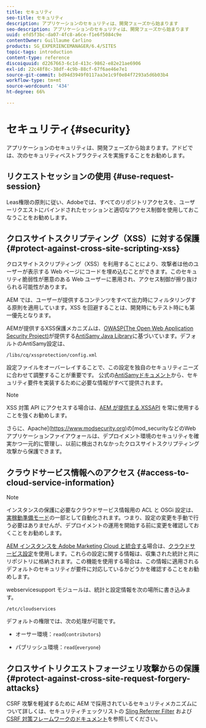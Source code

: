 ```yaml
---
title: セキュリティ
seo-title: セキュリティ
description: アプリケーションのセキュリティは、開発フェーズから始まります
seo-description: アプリケーションのセキュリティは、開発フェーズから始まります
uuid: efd5f3bc-da07-4fc8-a6ce-f1e6f5084c9e
contentOwner: Guillaume Carlino
products: SG_EXPERIENCEMANAGER/6.4/SITES
topic-tags: introduction
content-type: reference
discoiquuid: d2267663-6c1d-413c-9862-e82e21ae6906
exl-id: 22c48f8c-38df-4c9b-88cf-67f6ae46e7e1
source-git-commit: bd94d3949f0117aa3e1c9f0e84f7293a5d6b03b4
workflow-type: tm+mt
source-wordcount: '434'
ht-degree: 66%

---
```


# セキュリティ{#security}

アプリケーションのセキュリティは、開発フェーズから始まります。アドビでは、次のセキュリティベストプラクティスを実施することをお勧めします。

## リクエストセッションの使用  {#use-request-session}

Leas権限の原則に従い、Adobeでは、すべてのリポジトリアクセスを、ユーザーリクエストにバインドされたセッションと適切なアクセス制御を使用しておこなうことをお勧めします。

## クロスサイトスクリプティング（XSS）に対する保護{#protect-against-cross-site-scripting-xss}

クロスサイトスクリプティング（XSS）を利用することにより、攻撃者は他のユーザーが表示する Web ページにコードを埋め込むことができます。このセキュリティ脆弱性が悪意のある Web ユーザーに悪用され、アクセス制御が擦り抜けられる可能性があります。

AEM では、ユーザーが提供するコンテンツをすべて出力時にフィルタリングする原則を適用しています。XSS を回避することは、開発時にもテスト時にも第一優先となります。

AEMが提供するXSS保護メカニズムは、[OWASP(The Open Web Application Security Project)](https://www.owasp.org/)が提供する[AntiSamy Java Library](https://www.owasp.org/index.php/Category:OWASP_AntiSamy_Project)に基づいています。デフォルトのAntiSamy設定は、

`/libs/cq/xssprotection/config.xml`

設定ファイルをオーバーレイすることで、この設定を独自のセキュリティニーズに合わせて調整することが重要です。 公式の[AntiSamyドキュメント](https://www.owasp.org/index.php/Category:OWASP_AntiSamy_Project)から、セキュリティ要件を実装するために必要な情報がすべて提供されます。

>[!NOTE]
>
>XSS 対策 API にアクセスする場合は、[AEM が提供する XSSAPI](https://helpx.adobe.com/experience-manager/6-4/sites/developing/using/reference-materials/javadoc/com/adobe/granite/xss/XSSAPI.html) を常に使用することを強くお勧めします。

さらに、Apache](https://www.modsecurity.org)の[mod_securityなどのWebアプリケーションファイアウォールは、デプロイメント環境のセキュリティを確実かつ一元的に管理し、以前に検出されなかったクロスサイトスクリプティング攻撃から保護できます。

## クラウドサービス情報へのアクセス {#access-to-cloud-service-information}

>[!NOTE]
>
>インスタンスの保護に必要なクラウドサービス情報用の ACL と OSGi 設定は、[実稼動準備モード](/help/sites-administering/production-ready.md)の一部として自動化されます。つまり、設定の変更を手動で行う必要はありませんが、デプロイメントの運用を開始する前に変更を確認しておくことをお勧めします。

[AEM インスタンスを Adobe Marketing Cloud と統合する](/help/sites-administering/marketing-cloud.md)場合は、[クラウドサービス設定](/help/sites-developing/extending-cloud-config.md)を使用します。これらの設定に関する情報は、収集された統計と共にリポジトリに格納されます。この機能を使用する場合は、この情報に適用されるデフォルトのセキュリティが要件に対応しているかどうかを確認することをお勧めします。

webservicesupport モジュールは、統計と設定情報を次の場所に書き込みます。

`/etc/cloudservices`

デフォルトの権限では、次の処理が可能です。

* オーサー環境：`read`(`contributors`)

* パブリッシュ環境：`read`(`everyone`)

## クロスサイトリクエストフォージェリ攻撃からの保護 {#protect-against-cross-site-request-forgery-attacks}

CSRF 攻撃を軽減するために AEM で採用されているセキュリティメカニズムについて詳しくは、セキュリティチェックリストの [Sling Referrer Filter](/help/sites-administering/security-checklist.md#protect-against-cross-site-request-forgery) および [CSRF 対策フレームワークのドキュメント](/help/sites-developing/csrf-protection.md)を参照してください。
